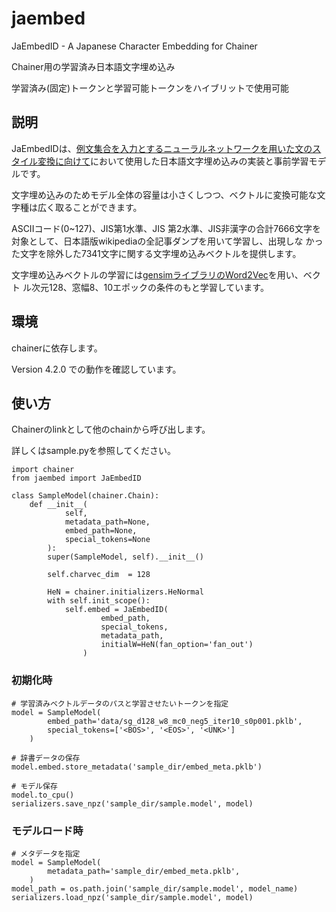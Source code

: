 # jaembed
JaEmbedID - A Japanese Character Embedding for Chainer

Chainer用の学習済み日本語文字埋め込み

学習済み(固定)トークンと学習可能トークンをハイブリットで使用可能


## 説明

JaEmbedIDは、[例文集合を入力とするニューラルネットワークを用いた文のスタイル変換に向けて](https://jsai-slud.github.io/sig-slud/)において使用した日本語文字埋め込みの実装と事前学習モデルです。

文字埋め込みのためモデル全体の容量は小さくしつつ、ベクトルに変換可能な文字種は広く取ることができます。

ASCIIコード(0~127)、JIS第1水準、JIS 第2水準、JIS非漢字の合計7666文字を対象として、日本語版wikipediaの全記事ダンプを用いて学習し、出現しな
かった文字を除外した7341文字に関する文字埋め込みベクトルを提供します。

文字埋め込みベクトルの学習には[gensimライブラリのWord2Vec](https://radimrehurek.com/gensim/models/word2vec.html)を用い、ベクト
ル次元128、窓幅8、10エポックの条件のもと学習しています。


## 環境

chainerに依存します。

Version 4.2.0 での動作を確認しています。


## 使い方

Chainerのlinkとして他のchainから呼び出します。

詳しくはsample.pyを参照してください。

```:python
import chainer
from jaembed import JaEmbedID

class SampleModel(chainer.Chain):
    def __init__(
            self, 
            metadata_path=None, 
            embed_path=None, 
            special_tokens=None
        ):
        super(SampleModel, self).__init__()
        
        self.charvec_dim  = 128
        
        HeN = chainer.initializers.HeNormal
        with self.init_scope():
            self.embed = JaEmbedID(
                    embed_path, 
                    special_tokens, 
                    metadata_path,
                    initialW=HeN(fan_option='fan_out')
                )
```

### 初期化時


```:python
# 学習済みベクトルデータのパスと学習させたいトークンを指定
model = SampleModel(
        embed_path='data/sg_d128_w8_mc0_neg5_iter10_s0p001.pklb',
        special_tokens=['<BOS>', '<EOS>', '<UNK>']
    )

# 辞書データの保存
model.embed.store_metadata('sample_dir/embed_meta.pklb')

# モデル保存
model.to_cpu()
serializers.save_npz('sample_dir/sample.model', model)
```

### モデルロード時

```:python
# メタデータを指定
model = SampleModel(
        metadata_path='sample_dir/embed_meta.pklb',
    )
model_path = os.path.join('sample_dir/sample.model', model_name)
serializers.load_npz('sample_dir/sample.model', model)
```
